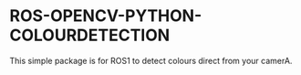 # ROS-OPENCV-PYTHON-COLOURDETECTION
This simple package is for ROS1 to detect colours direct from your camerA.
